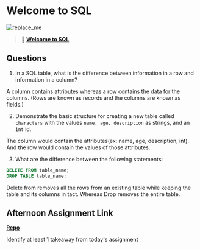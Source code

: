 # Welcome to SQL

![replace_me](https://codeworks.blob.core.windows.net/public/assets/img/illustrations/placeholder.svg)

> **📖 [Welcome to SQL](https://codeworksacademy.com/fs-student-guide/resources/wk11/01-MySQL-GettingStarted)**

## Questions

1. In a SQL table, what is the difference between information in a row and information in a column?

A column contains attributes whereas a row contains the data for the columns. (Rows are known as records and the columns are known as fields.)

2. Demonstrate the basic structure for creating a new table called `characters` with the values `name, age, description` as strings, and an `int` id.

The column would contain the attributes(ex: name, age, description, int). And the row would contain the values of those attributes.

3. What are the difference between the following statements: 
```sql
DELETE FROM table_name;
DROP TABLE table_name;
```

Delete from removes all the rows from an existing table while keeping the table and its columns in tact. Whereas Drop removes the entire table.

## Afternoon Assignment Link

**[Repo](https://github.com/tylertruman/GregsListDotNet)**

Identify at least 1 takeaway from today's assignment
